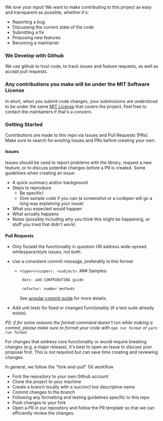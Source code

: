 We love your input! We want to make contributing to this project as easy and transparent as possible, whether it's:

- Reporting a bug
- Discussing the current state of the code
- Submitting a fix
- Proposing new features
- Becoming a maintainer

### We Develop with Github

We use github to host code, to track issues and feature requests, as well as accept pull requests.

### Any contributions you make will be under the MIT Software License

In short, when you submit code changes, your submissions are understood to be under the same [MIT License](http://choosealicense.com/licenses/mit/) that covers the project. Feel free to contact the maintainers if that's a concern.

### Getting Started

Contributions are made to this repo via Issues and Pull Requests (PRs). Make sure to search for existing Issues and PRs before creating your own.

#### Issues

Issues should be used to report problems with the library, request a new feature, or to discuss potential changes before a PR is created. Some guidelines when creating an issue:

- A quick summary and/or background
- Steps to reproduce
  - Be specific!
  - Give sample code if you can (a screenshot or a codepen will go a long way explaining your issue)
- What you expected would happen
- What actually happens
- Notes (possibly including why you think this might be happening, or stuff you tried that didn't work)

#### Pull Requests

- Only fix/add the functionality in question OR address wide-spread whitespace/style issues, not both.
- Use a consistent commit message, preferably in this format

  - `<type>(<scope>): <subject>`. ### Samples:

    ```sh
     docs: add CONTRIBUTING guide
    ```

    ```sh
     refactor: number methods
    ```

    See [angular commit guide](https://github.com/angular/angular/blob/main/CONTRIBUTING.md#-commit-message-format) for more details.

- Add unit tests for fixed or changed functionality (if a test suite already exists).

_PS: if for some reasons the format command doesn't run while making a commit, please make sure to format your code with `npm run format` or `yarn run format`_

For changes that address core functionality or would require breaking changes (e.g. a major release), it's best to open an Issue to discuss your proposal first. This is not required but can save time creating and reviewing changes.

In general, we follow the "fork-and-pull" Git workflow

- Fork the repository to your own Github account
- Clone the project to your machine
- Create a branch locally with a succinct but descriptive name
- Commit changes to the branch
- Following any formatting and testing guidelines specific to this repo
- Push changes to your fork
- Open a PR in our repository and follow the PR template so that we can efficiently review the changes.
